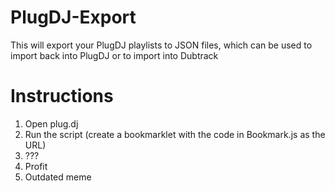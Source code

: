# PlugDJ-Export

This will export your PlugDJ playlists to JSON files, which can be used to import back into PlugDJ or to import into Dubtrack

# Instructions

1) Open plug.dj <br />
2) Run the script (create a bookmarklet with the code in Bookmark.js as the URL) <br />
3) ??? <br />
4) Profit <br />
5) Outdated meme
